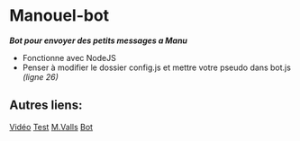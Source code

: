 # Manouel-bot
***Bot pour envoyer des petits messages a Manu***

- Fonctionne avec NodeJS
- Penser à modifier le dossier config.js et mettre votre pseudo dans bot.js *(ligne 26)*

## Autres liens:

[Vidéo](https://youtu.be/JcuI0uzyMHc)
[Test](https://twitter.com/libde2020/status/1413111671518867457)
[M.Valls](https://twitter.com/manuelvalls)
[Bot](https://github.com/goldenlib/Manouel-bot)

